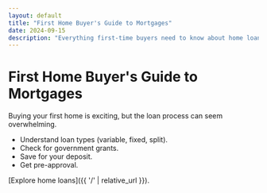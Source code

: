 ```yaml
---
layout: default
title: "First Home Buyer's Guide to Mortgages"
date: 2024-09-15
description: "Everything first-time buyers need to know about home loans."
---
```


# First Home Buyer's Guide to Mortgages

Buying your first home is exciting, but the loan process can seem overwhelming.

- Understand loan types (variable, fixed, split).
- Check for government grants.
- Save for your deposit.
- Get pre-approval.

[Explore home loans]({{ '/' | relative_url }}).

